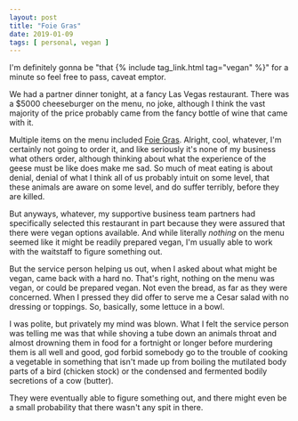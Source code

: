 ```yaml
---
layout: post
title: "Foie Gras"
date: 2019-01-09
tags: [ personal, vegan ]
---
```


I'm definitely gonna be "that {% include tag_link.html tag="vegan" %}" for a
minute so feel free to pass, caveat emptor.

We had a partner dinner tonight, at a fancy Las Vegas restaurant. There was a
$5000 cheeseburger on the menu, no joke, although I think the vast majority
of the price probably came from the fancy bottle of wine that came with it.

Multiple items on the menu included
[Foie Gras](https://en.wikipedia.org/wiki/Foie_gras). Alright, cool, whatever,
I'm certainly not going to order it, and like seriously it's none of my business
what others order, although thinking about what the experience of the geese must
be like does make me sad. So much of meat eating is about denial, denial of
what I think all of us probably intuit on some level, that these animals are
aware on some level, and do suffer terribly, before they are killed.

But anyways, whatever, my supportive business team partners had specifically
selected this restaurant in part because they were assured that there were
vegan options available. And while literally *nothing* on the menu seemed like
it might be readily prepared vegan, I'm usually able to work with the waitstaff
to figure something out.

But the service person helping us out, when I asked about what might be vegan,
came back with a hard no. That's right, nothing on the menu was vegan, or
could be prepared vegan. Not even the bread, as far as they were concerned.
When I pressed they did offer to serve me a Cesar salad with no dressing or
toppings. So, basically, some lettuce in a bowl.

I was polite, but privately my mind was blown. What I felt the service person
was telling me was that while shoving a tube down an animals throat and almost
drowning them in food for a fortnight or longer before murdering them is all
well and good, god forbid somebody go to the trouble of cooking a vegetable in
something that isn't made up from boiling the mutilated body parts of a bird
(chicken stock) or the condensed and fermented bodily secretions of a cow
(butter).

They were eventually able to figure something out, and there might even be a
small probability that there wasn't any spit in there.

